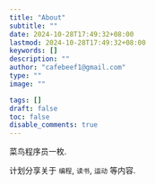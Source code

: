 ```yaml
---
title: "About"
subtitle: ""
date: 2024-10-28T17:49:32+08:00
lastmod: 2024-10-28T17:49:32+08:00
keywords: []
description: ""
author: "cafebeef1@gmail.com"
type: ""
image: ""

tags: []
draft: false
toc: false
disable_comments: true
---
```


菜鸟程序员一枚. 

计划分享关于 `编程`, `读书`, `运动` 等内容.